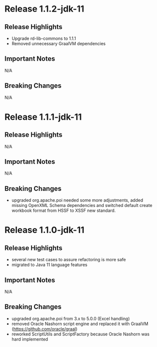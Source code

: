 # Release 1.1.2-jdk-11

## Release Highlights

* Upgrade rd-lib-commons to 1.1.1
* Removed unnecessary GraalVM dependencies

## Important Notes

N/A

## Breaking Changes

N/A

# Release 1.1.1-jdk-11

## Release Highlights

N/A

## Important Notes

N/A

## Breaking Changes

* upgraded org.apache.poi needed some more adjustments, added missing OpenXML Schema dependencies and switched default
  create workbook format from HSSF to XSSF new standard.

# Release 1.1.0-jdk-11

## Release Highlights

* several new test cases to assure refactoring is more safe
* migrated to Java 11 language features

## Important Notes

N/A

## Breaking Changes

* upgraded org.apache.poi from 3.x to 5.0.0 (Excel handling)
* removed Oracle Nashorn script engine and replaced it with GraalVM (https://github.com/oracle/graal)
* reworked ScriptUtils and ScriptFactory because Oracle Nashorn was hard implemented


